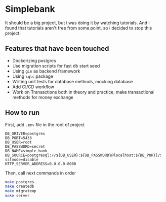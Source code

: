 # Simplebank

It should be a big project, but i was doing it by watching tutorials. And i found that tutorials aren't free from some point, so i decided to stop this project.

## Features that have been touched

- Dockerizing postgres
- Use migration scripts for fast db start seed
- Using `gin` as backend framework
- Using `sqlc` package
- Writing unit tests for database methods, mocking database
- Add CI/CD workflow
- Work on Transactions both in theory and practice, make transactional methods for money exchange

## How to run

First, add `.env` file in the root of project

```.env
DB_DRIVER=postgres
DB_PORT=5433
DB_USER=root
DB_PASSWORD=secret
DB_NAME=simple_bank
DB_SOURCE=postgresql://${DB_USER}:${DB_PASSWORD}@localhost:${DB_PORT}/${DB_NAME}?sslmode=disable
HTTP_SERVER_ADDRESS=0.0.0.0:8080
```

Then, call next commands in order

```bash
make postgres
make createdb
make migrateup
make server
```
